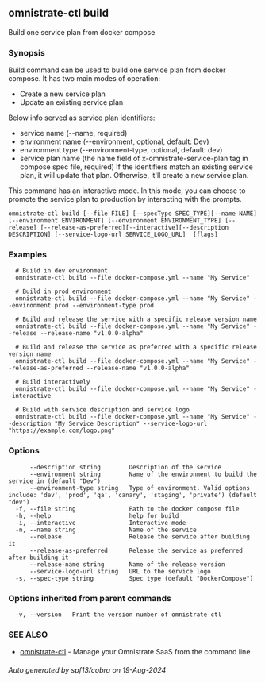 ## omnistrate-ctl build

Build one service plan from docker compose

### Synopsis

Build command can be used to build one service plan from docker compose. 
It has two main modes of operation:
  - Create a new service plan
  - Update an existing service plan

Below info served as service plan identifiers:
  - service name (--name, required)
  - environment name (--environment, optional, default: Dev)
  - environment type (--environment-type, optional, default: dev)
  - service plan name (the name field of x-omnistrate-service-plan tag in compose spec file, required)
If the identifiers match an existing service plan, it will update that plan. Otherwise, it'll create a new service plan. 

This command has an interactive mode. In this mode, you can choose to promote the service plan to production by interacting with the prompts.

```
omnistrate-ctl build [--file FILE] [--specType SPEC_TYPE][--name NAME] [--environment ENVIRONMENT] [--environment ENVIRONMENT_TYPE] [--release] [--release-as-preferred][--interactive][--description DESCRIPTION] [--service-logo-url SERVICE_LOGO_URL]  [flags]
```

### Examples

```
  # Build in dev environment
  omnistrate-ctl build --file docker-compose.yml --name "My Service"

  # Build in prod environment
  omnistrate-ctl build --file docker-compose.yml --name "My Service" --environment prod --environment-type prod

  # Build and release the service with a specific release version name
  omnistrate-ctl build --file docker-compose.yml --name "My Service" --release --release-name "v1.0.0-alpha"

  # Build and release the service as preferred with a specific release version name
  omnistrate-ctl build --file docker-compose.yml --name "My Service" --release-as-preferred --release-name "v1.0.0-alpha"

  # Build interactively
  omnistrate-ctl build --file docker-compose.yml --name "My Service" --interactive

  # Build with service description and service logo
  omnistrate-ctl build --file docker-compose.yml --name "My Service" --description "My Service Description" --service-logo-url "https://example.com/logo.png"

```

### Options

```
      --description string        Description of the service
      --environment string        Name of the environment to build the service in (default "Dev")
      --environment-type string   Type of environment. Valid options include: 'dev', 'prod', 'qa', 'canary', 'staging', 'private') (default "dev")
  -f, --file string               Path to the docker compose file
  -h, --help                      help for build
  -i, --interactive               Interactive mode
  -n, --name string               Name of the service
      --release                   Release the service after building it
      --release-as-preferred      Release the service as preferred after building it
      --release-name string       Name of the release version
      --service-logo-url string   URL to the service logo
  -s, --spec-type string          Spec type (default "DockerCompose")
```

### Options inherited from parent commands

```
  -v, --version   Print the version number of omnistrate-ctl
```

### SEE ALSO

* [omnistrate-ctl](omnistrate-ctl.md)	 - Manage your Omnistrate SaaS from the command line

###### Auto generated by spf13/cobra on 19-Aug-2024
